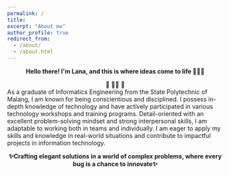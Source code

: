 ```yaml
---
permalink: /
title: 
excerpt: "About me"
author_profile: true
redirect_from: 
  - /about/
  - /about.html
---
```


<p align="center">
  <strong>Hello there! I'm Lana, and this is where ideas come to life 👨🏻‍💻</strong>
</p>

<center>🌳 🧑🏻 🌳</center>
As a graduate of Informatics Engineering from the State Polytechnic of Malang, I am known for being conscientious and disciplined. I possess in-depth knowledge of technology and have actively participated in various technology workshops and training programs. Detail-oriented with an excellent problem-solving mindset and strong interpersonal skills, I am adaptable to working both in teams and individually. I am eager to apply my skills and knowledge in real-world situations and contribute to impactful projects in information technology.

<p align="center">
  <strong>✨Crafting elegant solutions in a world of complex problems, where every bug is a chance to innovate✨</strong>
</p>
